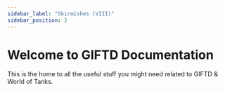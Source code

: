 ```yaml
---
sidebar_label: "Skirmishes (VIII)"
sidebar_position: 2
---
```


# Welcome to GIFTD Documentation

This is the home to all the useful stuff you might need related to GIFTD & World of Tanks.
